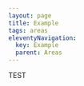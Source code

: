 ```yaml
---
layout: page
title: Example
tags: areas
eleventyNavigation:
  key: Example
  parent: Areas
---
```


TEST

